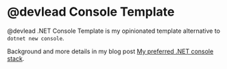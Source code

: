 # @devlead Console Template

@devlead .NET Console Template is my opinionated template alternative to `dotnet new console`.

Background and more details in my blog post [My preferred .NET console stack](https://www.devlead.se/posts/2021/2021-01-15-my-preferred-console-stack).
